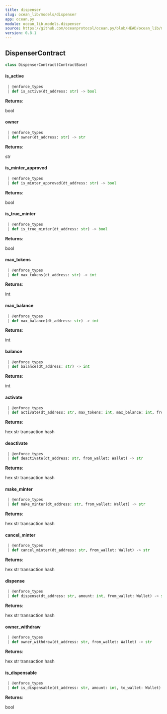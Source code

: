 ```yaml
---
title: dispenser
slug: ocean_lib/models/dispenser
app: ocean.py
module: ocean_lib.models.dispenser
source: https://github.com/oceanprotocol/ocean.py/blob/HEAD/ocean_lib/models/dispenser.py
version: 0.8.1
---
```

## DispenserContract

```python
class DispenserContract(ContractBase)
```

#### is\_active

```python
 | @enforce_types
 | def is_active(dt_address: str) -> bool
```

**Returns**:

bool

#### owner

```python
 | @enforce_types
 | def owner(dt_address: str) -> str
```

**Returns**:

str

#### is\_minter\_approved

```python
 | @enforce_types
 | def is_minter_approved(dt_address: str) -> bool
```

**Returns**:

bool

#### is\_true\_minter

```python
 | @enforce_types
 | def is_true_minter(dt_address: str) -> bool
```

**Returns**:

bool

#### max\_tokens

```python
 | @enforce_types
 | def max_tokens(dt_address: str) -> int
```

**Returns**:

int

#### max\_balance

```python
 | @enforce_types
 | def max_balance(dt_address: str) -> int
```

**Returns**:

int

#### balance

```python
 | @enforce_types
 | def balance(dt_address: str) -> int
```

**Returns**:

int

#### activate

```python
 | @enforce_types
 | def activate(dt_address: str, max_tokens: int, max_balance: int, from_wallet: Wallet) -> str
```

**Returns**:

hex str transaction hash

#### deactivate

```python
 | @enforce_types
 | def deactivate(dt_address: str, from_wallet: Wallet) -> str
```

**Returns**:

hex str transaction hash

#### make\_minter

```python
 | @enforce_types
 | def make_minter(dt_address: str, from_wallet: Wallet) -> str
```

**Returns**:

hex str transaction hash

#### cancel\_minter

```python
 | @enforce_types
 | def cancel_minter(dt_address: str, from_wallet: Wallet) -> str
```

**Returns**:

hex str transaction hash

#### dispense

```python
 | @enforce_types
 | def dispense(dt_address: str, amount: int, from_wallet: Wallet) -> str
```

**Returns**:

hex str transaction hash

#### owner\_withdraw

```python
 | @enforce_types
 | def owner_withdraw(dt_address: str, from_wallet: Wallet) -> str
```

**Returns**:

hex str transaction hash

#### is\_dispensable

```python
 | @enforce_types
 | def is_dispensable(dt_address: str, amount: int, to_wallet: Wallet) -> bool
```

**Returns**:

bool

